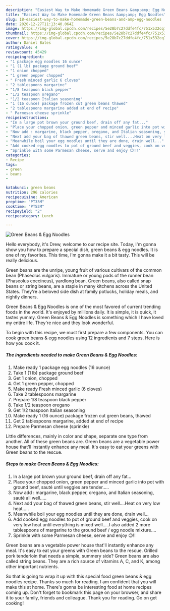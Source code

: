 ```yaml
---
description: "Easiest Way to Make Homemade Green Beans &amp;amp; Egg Noodles"
title: "Easiest Way to Make Homemade Green Beans &amp;amp; Egg Noodles"
slug: 18-easiest-way-to-make-homemade-green-beans-and-amp-egg-noodles
date: 2020-12-27T11:13:40.064Z
image: https://img-global.cpcdn.com/recipes/5e28b7c27ddfe4fc/751x532cq70/green-beans-egg-noodles-recipe-main-photo.jpg
thumbnail: https://img-global.cpcdn.com/recipes/5e28b7c27ddfe4fc/751x532cq70/green-beans-egg-noodles-recipe-main-photo.jpg
cover: https://img-global.cpcdn.com/recipes/5e28b7c27ddfe4fc/751x532cq70/green-beans-egg-noodles-recipe-main-photo.jpg
author: Daniel Bates
ratingvalue: 4
reviewcount: 45429
recipeingredient:
- "1 package egg noodles 16 ounce"
- "1 (1 lb) package ground beef"
- "1 onion chopped"
- "1 green pepper chopped"
- " Fresh minced garlic 6 cloves"
- "2 tablespoons margarine"
- "1/8 teaspoon black pepper"
- "1/2 teaspoon oregano"
- "1/2 teaspoon Italian seasoning"
- "1 (16 ounce) package frozen cut green beans thawed"
- "2 tablespoons margarine added at end of recipe"
- " Parmesan cheese sprinkle"
recipeinstructions:
- "In a large pot brown your ground beef, drain off any fat..."
- "Place your chopped onion, green pepper and minced garlic into pot with ground beef, sauté until veggies are tender....."
- "Now add : margarine, black pepper, oregano, and Italian seasoning, sauté all well....."
- "Next add your bag of thawed green beans, stir well....Heat on very low heat....."
- "Meanwhile boil your egg noodles until they are done, drain well..."
- "Add cooked egg noodles to pot of ground beef and veggies, cook on very low heat until everything is mixed well.....I also added 2 more tablespoons of margarine to the ground beef / egg noodle mixture...."
- "Sprinkle with some Parmesan cheese, serve and enjoy 😉!!"
categories:
- Recipe
tags:
- green
- beans
- 

katakunci: green beans  
nutrition: 296 calories
recipecuisine: American
preptime: "PT33M"
cooktime: "PT52M"
recipeyield: "2"
recipecategory: Lunch

---
```



![Green Beans &amp; Egg Noodles](https://img-global.cpcdn.com/recipes/5e28b7c27ddfe4fc/751x532cq70/green-beans-egg-noodles-recipe-main-photo.jpg)

Hello everybody, it's Drew, welcome to our recipe site. Today, I'm gonna show you how to prepare a special dish, green beans &amp; egg noodles. It is one of my favorites. This time, I'm gonna make it a bit tasty. This will be really delicious.

Green beans are the unripe, young fruit of various cultivars of the common bean (Phaseolus vulgaris). Immature or young pods of the runner bean (Phaseolus coccineus), yardlong bean. Green beans, also called snap beans or string beans, are a staple in many kitchens across the United States. They&#39;re a beloved side dish at family potlucks, holiday meals, and nightly dinners.

Green Beans &amp; Egg Noodles is one of the most favored of current trending foods in the world. It's enjoyed by millions daily. It is simple, it is quick, it tastes yummy. Green Beans &amp; Egg Noodles is something which I have loved my entire life. They're nice and they look wonderful.


To begin with this recipe, we must first prepare a few components. You can cook green beans &amp; egg noodles using 12 ingredients and 7 steps. Here is how you cook it.

<!--inarticleads1-->

##### The ingredients needed to make Green Beans &amp; Egg Noodles:

1. Make ready 1 package egg noodles (16 ounce)
1. Take 1 (1 lb) package ground beef
1. Get 1 onion, chopped
1. Get 1 green pepper, chopped
1. Make ready  Fresh minced garlic (6 cloves)
1. Take 2 tablespoons margarine
1. Prepare 1/8 teaspoon black pepper
1. Take 1/2 teaspoon oregano
1. Get 1/2 teaspoon Italian seasoning
1. Make ready 1 (16 ounce) package frozen cut green beans, thawed
1. Get 2 tablespoons margarine, added at end of recipe
1. Prepare  Parmesan cheese (sprinkle)


Little differences, mainly in color and shape, separate one type from another. All of these green beans are. Green beans are a vegetable power house that&#39;ll instantly enhance any meal. It&#39;s easy to eat your greens with Green beans to the rescue. 

<!--inarticleads2-->

##### Steps to make Green Beans &amp; Egg Noodles:

1. In a large pot brown your ground beef, drain off any fat...
1. Place your chopped onion, green pepper and minced garlic into pot with ground beef, sauté until veggies are tender.....
1. Now add : margarine, black pepper, oregano, and Italian seasoning, sauté all well.....
1. Next add your bag of thawed green beans, stir well....Heat on very low heat.....
1. Meanwhile boil your egg noodles until they are done, drain well...
1. Add cooked egg noodles to pot of ground beef and veggies, cook on very low heat until everything is mixed well.....I also added 2 more tablespoons of margarine to the ground beef / egg noodle mixture....
1. Sprinkle with some Parmesan cheese, serve and enjoy 😉!!


Green beans are a vegetable power house that&#39;ll instantly enhance any meal. It&#39;s easy to eat your greens with Green beans to the rescue. Grilled pork tenderloin that needs a simple, summery side? Green beans are also called string beans. They are a rich source of vitamins A, C, and K, among other important nutrients. 

So that is going to wrap it up with this special food green beans &amp; egg noodles recipe. Thanks so much for reading. I am confident that you will make this at home. There's gonna be interesting food at home recipes coming up. Don't forget to bookmark this page on your browser, and share it to your family, friends and colleague. Thank you for reading. Go on get cooking!
